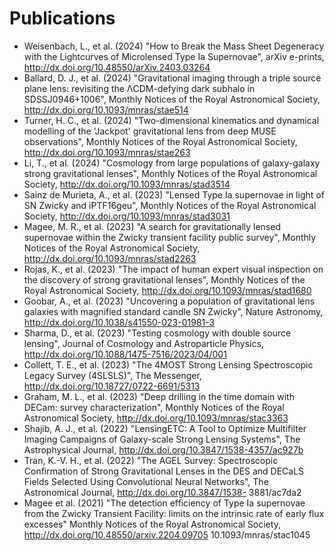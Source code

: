 # Publications
[comment]: <This is the ADS string: %1l (%Y) "%T", %J, http://dx.doi.org/%d>


- Weisenbach, L., et al. (2024) "How to Break the Mass Sheet Degeneracy with the Lightcurves of Microlensed Type Ia Supernovae", arXiv e-prints, http://dx.doi.org/10.48550/arXiv.2403.03264
- Ballard, D. J., et al. (2024) "Gravitational imaging through a triple source plane lens: revisiting the ΛCDM-defying dark subhalo in SDSSJ0946+1006", Monthly Notices of the Royal Astronomical Society, http://dx.doi.org/10.1093/mnras/stae514
- Turner, H. C., et al. (2024) "Two-dimensional kinematics and dynamical modelling of the 'Jackpot' gravitational lens from deep MUSE observations", Monthly Notices of the Royal Astronomical Society, http://dx.doi.org/10.1093/mnras/stae263
- Li, T., et al. (2024) "Cosmology from large populations of galaxy-galaxy strong gravitational lenses", Monthly Notices of the Royal Astronomical Society, http://dx.doi.org/10.1093/mnras/stad3514
- Sainz de Murieta, A., et al. (2023) "Lensed Type Ia supernovae in light of SN Zwicky and iPTF16geu", Monthly Notices of the Royal Astronomical Society, http://dx.doi.org/10.1093/mnras/stad3031
- Magee, M. R., et al. (2023) "A search for gravitationally lensed supernovae within the Zwicky transient facility public survey", Monthly Notices of the Royal Astronomical Society, http://dx.doi.org/10.1093/mnras/stad2263
- Rojas, K., et al. (2023) "The impact of human expert visual inspection on the discovery of strong gravitational lenses", Monthly Notices of the Royal Astronomical Society, http://dx.doi.org/10.1093/mnras/stad1680
- Goobar, A., et al. (2023) "Uncovering a population of gravitational lens galaxies with magnified standard candle SN Zwicky", Nature Astronomy, http://dx.doi.org/10.1038/s41550-023-01981-3
- Sharma, D., et al. (2023) "Testing cosmology with double source lensing", Journal of Cosmology and Astroparticle Physics, http://dx.doi.org/10.1088/1475-7516/2023/04/001
- Collett, T. E., et al. (2023) "The 4MOST Strong Lensing Spectroscopic Legacy Survey (4SLSLS)", The Messenger, http://dx.doi.org/10.18727/0722-6691/5313
- Graham, M. L., et al. (2023) "Deep drilling in the time domain with DECam: survey characterization", Monthly Notices of the Royal Astronomical Society, http://dx.doi.org/10.1093/mnras/stac3363
- Shajib, A. J., et al. (2022) "LensingETC: A Tool to Optimize Multifilter Imaging Campaigns of Galaxy-scale Strong Lensing Systems", The Astrophysical Journal, http://dx.doi.org/10.3847/1538-4357/ac927b
- Tran, K.-V. H., et al. (2022) "The AGEL Survey: Spectroscopic Confirmation of Strong Gravitational Lenses in the DES and DECaLS Fields Selected Using Convolutional Neural Networks", The Astronomical Journal, http://dx.doi.org/10.3847/1538- 3881/ac7da2
- Magee et al. (2021) "The detection efficiency of Type Ia supernovae from the Zwicky Transient Facility: limits on the intrinsic rate of early flux excesses" Monthly Notices of the Royal Astronomical Society, http://dx.doi.org/10.48550/arxiv.2204.09705 10.1093/mnras/stac1045
